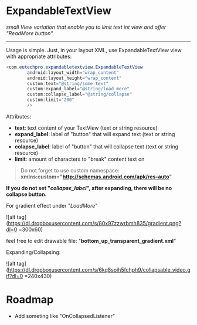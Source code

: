 # ExpandableTextView

_small View variation that enable you to limit text int view and offer "ReadMore button"._

----

Usage is simple. Just, in your layout XML, use ExpandableTextView view with appropriate attributes:


```Java 
<com.eutechpro.expandabletextview.ExpandableTextView
        android:layout_width="wrap_content"
        android:layout_height="wrap_content"
        custom:text="@string/some_text"
        custom:expand_label="@string/load_more"
        custom:collapse_label="@string/collapse"
        custom:limit="200"
        />
```


Attributes:


- **text**: 			text content of your TextView (text or string resource)
- **expand_label**: 	label of "button" that will expand text (text or string resource)
- **colapse_label**: 	label of "button" that will collapse text (text or string resource)
- **limit**: 			amount of characters to "break" content text on

> Do not forget to use custom namespace:
__xmlns:custom="http://schemas.android.com/apk/res-auto"__  






    
    
__If you do not set "_collapse_label_", after expanding, there will be no collapse button.__



For gradient effect under "_LoadMore_" 

![alt tag](https://dl.dropboxusercontent.com/s/80x97zzwrbmh835/gradient.png?dl=0  =300x60)

feel free to edit drawable file: "__bottom_up_transparent_gradient.xml__"


Expanding/Collapsing:

![alt tag](https://dl.dropboxusercontent.com/s/6kq8soih5fchph9/collapsable_video.gif?dl=0  =240x430)




# Roadmap


- Add someting like "OnCollapsedListener"


